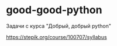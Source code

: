 # good-good-python
Задачи с курса "Добрый, добрый python"

https://stepik.org/course/100707/syllabus
